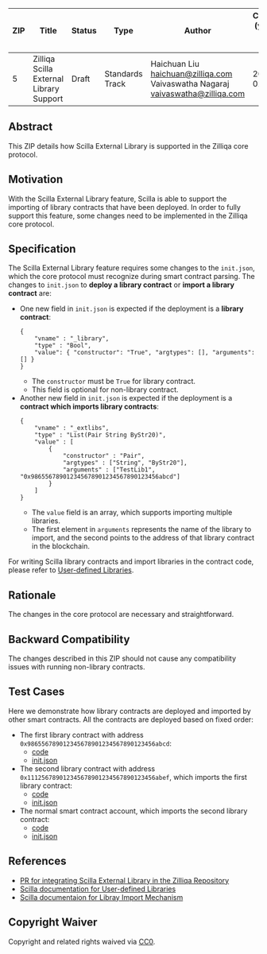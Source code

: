 |  ZIP | Title | Status| Type | Author | Created (yyyy-mm-dd) | Updated (yyyy-mm-dd)
|--|--|--|--| -- | -- | -- |
| 5  | Zilliqa Scilla External Library Support | Draft | Standards Track  | Haichuan Liu <haichuan@zilliqa.com> <br> Vaivaswatha Nagaraj <vaivaswatha@zilliqa.com> | 2020-02-20 | 2020-02-20

## Abstract

This ZIP details how Scilla External Library is supported in the Zilliqa core protocol.

## Motivation

With the Scilla External Library feature, Scilla is able to support the importing of library contracts that have been deployed. In order to fully support this feature, some changes need to be implemented in the Zilliqa core protocol.

## Specification

The Scilla External Library feature requires some changes to the `init.json`, which the core protocol must recognize during smart contract parsing. The changes to `init.json` to **deploy a library contract** or **import a library contract** are:

- One new field in `init.json` is expected if the deployment is a **library contract**:
	```
	{
		"vname" : "_library",
		"type" : "Bool",
		"value": { "constructor": "True", "argtypes": [], "arguments": [] }
	}
	```
	- The `constructor` must be `True` for library contract.
	- This field is optional for non-library contract.
- Another new field in `init.json` is expected if the deployment is a **contract which imports library contracts**:
	```
	{
		"vname" : "_extlibs",
		"type" : "List(Pair String ByStr20)",
		"value" : [
			{
				"constructor" : "Pair",
				"argtypes" : ["String", "ByStr20"],
				"arguments" : ["TestLib1", "0x986556789012345678901234567890123456abcd"]
			}
		]
	}
	```
	- The `value` field is an array, which supports importing multiple libraries.
	- The first element in `arguments` represents the name of the library to import, and the second points to the address of that library contract in the blockchain.

For writing Scilla library contracts and import libraries in the contract code, please refer to [User-defined Libraries](https://scilla.readthedocs.io/en/latest/scilla-in-depth.html#user-defined-libraries).

## Rationale
The changes in the core protocol are necessary and straightforward.

## Backward Compatibility

The changes described in this ZIP should not cause any compatibility issues with running non-library contracts.

## Test Cases

Here we demonstrate how library contracts are deployed and imported by other smart contracts. All the contracts are deployed based on fixed order:
- The first library contract with address `0x986556789012345678901234567890123456abcd`:
	- [code](https://github.com/Zilliqa/scilla/blob/master/tests/contracts/0x986556789012345678901234567890123456abcd.scillib)
	- [init.json](https://github.com/Zilliqa/scilla/blob/master/tests/runner/0x986556789012345678901234567890123456abcd/init.json)
- The second library contract with address `0x111256789012345678901234567890123456abef`, which imports the first library contract:
	- [code](https://github.com/Zilliqa/scilla/blob/master/tests/contracts/0x111256789012345678901234567890123456abef.scillib)
	- [init.json](https://github.com/Zilliqa/scilla/blob/master/tests/runner/0x111256789012345678901234567890123456abef/init.json)
- The normal smart contract account, which imports the second library contract:
	- [code](https://github.com/Zilliqa/scilla/blob/master/tests/contracts/import-test-lib.scilla)
	- [init.json](https://github.com/Zilliqa/scilla/blob/master/tests/runner/import-test-lib/init.json)

## References
- [PR for integrating Scilla External Library in the Zilliqa Repository](https://github.com/Zilliqa/Zilliqa/pull/1981)
- [Scilla documentation for User-defined Libraries](https://scilla.readthedocs.io/en/latest/scilla-in-depth.html#user-defined-libraries)
- [Scilla documentaion for Libray Import Mechanism](https://github.com/Zilliqa/scilla/wiki/Library-import-mechanism-in-Scilla)
## Copyright Waiver

Copyright and related rights waived via [CC0](https://creativecommons.org/publicdomain/zero/1.0/).
